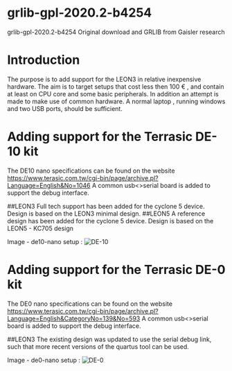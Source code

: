 # grlib-gpl-2020.2-b4254
 grlib-gpl-2020.2-b4254
 Original download and GRLIB from Gaisler research

# Introduction
The purpose is to add support for the LEON3 in relative inexpensive hardware.
The aim is to target setups that cost less then 100 € , and contain at least on CPU core
and some basic peripherals.
In addition an attempt is made to make use of common hardware. A normal laptop , running windows
and two USB ports, should be sufficient.


# Adding support for the Terrasic DE-10 kit
The DE10 nano specifications can be found on the website
https://www.terasic.com.tw/cgi-bin/page/archive.pl?Language=English&No=1046
A common usb<>serial board is added to support the debug interface.

##LEON3
Full tech support has been added for the cyclone 5 device. Design is based on the LEON3 minimal design.
##LEON5
A reference design has been added for the cyclone 5 device. Design is based on the LEON5 - KC705 design

Image - de10-nano setup :
![DE-10](de10-nano.jpg)

# Adding support for the Terrasic DE-0 kit
The DE0 nano specifications can be found on the website
https://www.terasic.com.tw/cgi-bin/page/archive.pl?Language=English&CategoryNo=139&No=593
A common usb<>serial board is added to support the debug interface.

##LEON3
The existing design was updated to use the serial debug link, such that more recent versions of the quartus tool can be used.

Image - de0-nano setup :
![DE-0](de0-nano.jpg)